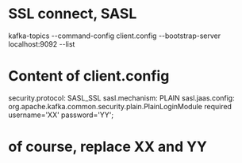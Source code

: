 
# SSL connect, SASL
kafka-topics --command-config client.config --bootstrap-server localhost:9092 --list

# Content of client.config
security.protocol: SASL_SSL
sasl.mechanism: PLAIN
sasl.jaas.config: org.apache.kafka.common.security.plain.PlainLoginModule required username='XX' password='YY';

# of course, replace XX and YY
